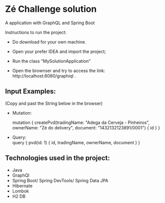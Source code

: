 # Zé Challenge solution
A application with GraphQL and Spring Boot

Instructions to run the project:

- Do download for your own machine.

- Open your prefer IDEA and import the project;
- Run the class "MySolutionApplication"
- Open the brownser and try to access the link: http://localhost:8080/graphiql  .

## Input Examples:
(Copy and past the String below in the browser)
- Mutation:  <br>

    mutation {
    createPvd(tradingName: "Adega da Cerveja - Pinheiros", ownerName: "Zé do delivery", document: "1432132123891/0001") 
        {
            id
        }
    }

- Query: <br>
    query {
     pvd(id: 1) 
        {
            id,
            tradingName,
            ownerName,
            document
        }
    }

## Technologies used in the project:

- Java <br>
- GraphQl <br>
- Spring Boot/ Spring DevTools/ Spring Data JPA <br>
- Hibernate <br>
- Lombok <br>
- H2 DB <br>
